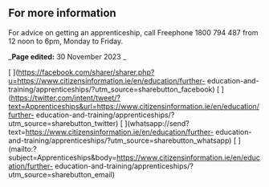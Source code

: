 ##  For more information

For advice on getting an apprenticeship, call Freephone 1800 794 487 from 12
noon to 6pm, Monday to Friday.

_**Page edited:** 30 November 2023 _

[
](https://facebook.com/sharer/sharer.php?u=https://www.citizensinformation.ie/en/education/further-
education-and-training/apprenticeships/?utm_source=sharebutton_facebook) [
](https://twitter.com/intent/tweet/?text=Apprenticeships&url=https://www.citizensinformation.ie/en/education/further-
education-and-training/apprenticeships/?utm_source=sharebutton_twitter) [
](whatsapp://send?text=https://www.citizensinformation.ie/en/education/further-
education-and-training/apprenticeships/?utm_source=sharebutton_whatsapp) [
](mailto:?subject=Apprenticeships&body=https://www.citizensinformation.ie/en/education/further-
education-and-training/apprenticeships/?utm_source=sharebutton_email) [
](javascript:void\(0\))
